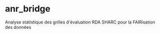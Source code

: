# anr_bridge
Analyse statistique des grilles d'évaluation RDA SHARC pour la FAIRisation des données
